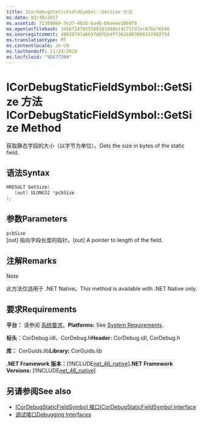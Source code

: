 ```yaml
---
title: ICorDebugStaticFieldSymbol::GetSize 方法
ms.date: 03/30/2017
ms.assetid: 72389860-7e37-4656-ba46-b6aeee1860f8
ms.openlocfilehash: 34567247935588363d96b141717d7ec07bb76546
ms.sourcegitcommit: d8020797a6657d0fbbdff362b80300815f682f94
ms.translationtype: MT
ms.contentlocale: zh-CN
ms.lasthandoff: 11/24/2020
ms.locfileid: "95677204"
---
```

# <a name="icordebugstaticfieldsymbolgetsize-method"></a><span data-ttu-id="e9cdf-102">ICorDebugStaticFieldSymbol::GetSize 方法</span><span class="sxs-lookup"><span data-stu-id="e9cdf-102">ICorDebugStaticFieldSymbol::GetSize Method</span></span>

<span data-ttu-id="e9cdf-103">获取静态字段的大小（以字节为单位）。</span><span class="sxs-lookup"><span data-stu-id="e9cdf-103">Gets the size in bytes of the static field.</span></span>  
  
## <a name="syntax"></a><span data-ttu-id="e9cdf-104">语法</span><span class="sxs-lookup"><span data-stu-id="e9cdf-104">Syntax</span></span>  
  
```cpp  
HRESULT GetSize(  
   [out] ULONG32 *pcbSize  
);  
```  
  
## <a name="parameters"></a><span data-ttu-id="e9cdf-105">参数</span><span class="sxs-lookup"><span data-stu-id="e9cdf-105">Parameters</span></span>  

 `pcbSize`  
 <span data-ttu-id="e9cdf-106">[out] 指向字段长度的指针。</span><span class="sxs-lookup"><span data-stu-id="e9cdf-106">[out] A pointer to length of the field.</span></span>  
  
## <a name="remarks"></a><span data-ttu-id="e9cdf-107">注解</span><span class="sxs-lookup"><span data-stu-id="e9cdf-107">Remarks</span></span>  
  
> [!NOTE]
> <span data-ttu-id="e9cdf-108">此方法仅适用于 .NET Native。</span><span class="sxs-lookup"><span data-stu-id="e9cdf-108">This method is available with .NET Native only.</span></span>  
  
## <a name="requirements"></a><span data-ttu-id="e9cdf-109">要求</span><span class="sxs-lookup"><span data-stu-id="e9cdf-109">Requirements</span></span>  

 <span data-ttu-id="e9cdf-110">**平台：** 请参阅 [系统要求](../../get-started/system-requirements.md)。</span><span class="sxs-lookup"><span data-stu-id="e9cdf-110">**Platforms:** See [System Requirements](../../get-started/system-requirements.md).</span></span>  
  
 <span data-ttu-id="e9cdf-111">**标头**：CorDebug.idl、CorDebug.h</span><span class="sxs-lookup"><span data-stu-id="e9cdf-111">**Header:** CorDebug.idl, CorDebug.h</span></span>  
  
 <span data-ttu-id="e9cdf-112">**库：** CorGuids.lib</span><span class="sxs-lookup"><span data-stu-id="e9cdf-112">**Library:** CorGuids.lib</span></span>  
  
 <span data-ttu-id="e9cdf-113">**.NET Framework 版本：**[!INCLUDE[net_46_native](../../../../includes/net-46-native-md.md)]</span><span class="sxs-lookup"><span data-stu-id="e9cdf-113">**.NET Framework Versions:** [!INCLUDE[net_46_native](../../../../includes/net-46-native-md.md)]</span></span>  
  
## <a name="see-also"></a><span data-ttu-id="e9cdf-114">另请参阅</span><span class="sxs-lookup"><span data-stu-id="e9cdf-114">See also</span></span>

- [<span data-ttu-id="e9cdf-115">ICorDebugStaticFieldSymbol 接口</span><span class="sxs-lookup"><span data-stu-id="e9cdf-115">ICorDebugStaticFieldSymbol Interface</span></span>](icordebugstaticfieldsymbol-interface.md)
- [<span data-ttu-id="e9cdf-116">调试接口</span><span class="sxs-lookup"><span data-stu-id="e9cdf-116">Debugging Interfaces</span></span>](debugging-interfaces.md)
